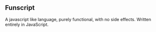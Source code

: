 ## Funscript

A javascript like language, purely functional, with no side effects. Written entirely in JavaScript.